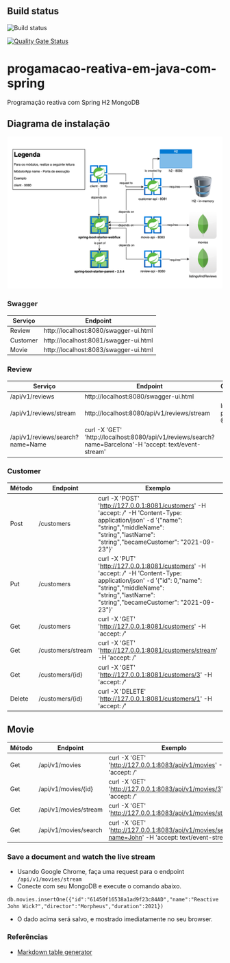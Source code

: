## Build status
![Build status](https://github.com/luizgustavocosta/progamacao-reativa-em-java-com-spring/workflows/Java%20CI%20with%20Maven/badge.svg)

[![Quality Gate Status](https://sonarcloud.io/api/project_badges/measure?project=luizgustavocosta_progamacao-reativa-em-java-com-spring&metric=alert_status)](https://sonarcloud.io/dashboard?id=luizgustavocosta_progamacao-reativa-em-java-com-spring)

# progamacao-reativa-em-java-com-spring
Programação reativa com Spring H2 MongoDB

## Diagrama de instalação
<kbd>
    <img src="https://raw.githubusercontent.com/luizgustavocosta/progamacao-reativa-em-java-com-spring/main/static/App.png">
</kbd>

### Swagger
| Serviço      | Endpoint |
| ----------- | ----------- |
| Review      | http://localhost:8080/swagger-ui.html|
| Customer   | http://localhost:8081/swagger-ui.html|
| Movie   | http://localhost:8083/swagger-ui.html|

### Review
| Serviço      | Endpoint |Observação | 
| ----------- | ----------- |-----------|
| /api/v1/reviews      | http://localhost:8080/swagger-ui.html|
| /api/v1/reviews/stream      | http://localhost:8080/api/v1/reviews/stream|Irá falhar, pelo uso del @Tailable|
| /api/v1/reviews/search?name=Name      | curl -X 'GET' 'http://localhost:8080/api/v1/reviews/search?name=Barcelona'-H 'accept: text/event-stream'|

### Customer
|Método| Endpoint      | Exemplo |Observação |
|-----------| ----------- | ----------- |-----------|
|Post| /customers      |curl -X 'POST' 'http://127.0.0.1:8081/customers' -H 'accept: */*' -H 'Content-Type: application/json' -d '{"name": "string","middleName": "string","lastName": "string","becameCustomer": "2021-09-23"}' |
|Put| /customers      |curl -X 'PUT' 'http://127.0.0.1:8081/customers' -H 'accept: */*' -H 'Content-Type: application/json' -d '{"id": 0,"name": "string","middleName": "string","lastName": "string","becameCustomer": "2021-09-23"}'||
|Get| /customers      | curl -X 'GET' 'http://127.0.0.1:8081/customers' -H 'accept: */*'||
|Get| /customers/stream      | curl -X 'GET' 'http://127.0.0.1:8081/customers/stream' -H 'accept: */*'||
|Get| /customers/{id}      | curl -X 'GET' 'http://127.0.0.1:8081/customers/3' -H 'accept: */*'||
|Delete| /customers/{id} | curl -X 'DELETE' 'http://127.0.0.1:8081/customers/1' -H 'accept: */*'||

## Movie
|Método| Endpoint      | Exemplo |Observação |
|-----------| ----------- | ----------- |-----------|
|Get| /api/v1/movies      |curl -X 'GET' 'http://127.0.0.1:8083/api/v1/movies' -H 'accept: */*'||
|Get| /api/v1/movies/{id}  |curl -X 'GET' 'http://127.0.0.1:8083/api/v1/movies/3' -H 'accept: */*'||
|Get| /api/v1/movies/stream |curl -X 'GET' 'http://127.0.0.1:8083/api/v1/movies/stream' ||
|Get| /api/v1/movies/search  |curl -X 'GET' 'http://127.0.0.1:8083/api/v1/movies/search?name=John' -H 'accept: text/event-stream'||

### Save a document and watch the live stream

- Usando Google Chrome, faça uma request para o endpoint `/api/v1/movies/stream`
- Conecte com seu MongoDB e execute o comando abaixo.

```
db.movies.insertOne({"id":"61450f16538a1ad9f23c84AD","name":"Reactive John Wick?","director":"Morpheus","duration":2021})
```
- O dado acima será salvo, e mostrado imediatamente no seu browser.

### Referências
* [Markdown table generator](https://www.tablesgenerator.com/markdown_tables)